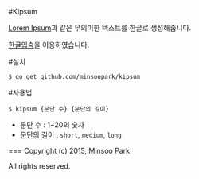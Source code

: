 #Kipsum

[Lorem Ipsum](https://ko.wikipedia.org/wiki/로렘_입숨)과 같은 무의미한 텍스트를 한글로 생성해줍니다.

[한글입숨](http://hangul.thefron.me/)을 이용하였습니다.


#설치

```
$ go get github.com/minsoopark/kipsum
```


#사용법

```
$ kipsum {문단 수} {문단의 길이}
```

- 문단 수 : 1~20의 숫자
- 문단의 길이 : `short`, `medium`, `long`


===
Copyright (c) 2015, Minsoo Park

All rights reserved.
